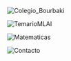 ![Colegio_Bourbaki](https://github.com/user-attachments/assets/89700197-6588-4dd4-be44-b3ae3c315293)

![TemarioMLAI](https://github.com/user-attachments/assets/331de3bf-cd18-4708-9b64-1cee3368b0bd)

![Matematicas](https://github.com/user-attachments/assets/f1534b42-23f8-42f0-9d60-45f0cd4e92e8)

![Contacto](https://github.com/user-attachments/assets/5a719c06-5f60-44b0-8fe0-2b2582a8ec3d)



